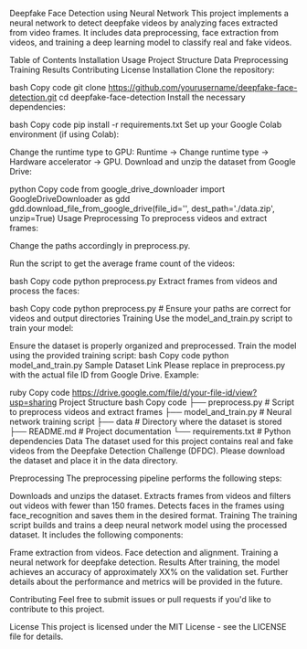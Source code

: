 Deepfake Face Detection using Neural Network
This project implements a neural network to detect deepfake videos by analyzing faces extracted from video frames. It includes data preprocessing, face extraction from videos, and training a deep learning model to classify real and fake videos.

Table of Contents
Installation
Usage
Project Structure
Data
Preprocessing
Training
Results
Contributing
License
Installation
Clone the repository:

bash
Copy code
git clone https://github.com/yourusername/deepfake-face-detection.git
cd deepfake-face-detection
Install the necessary dependencies:

bash
Copy code
pip install -r requirements.txt
Set up your Google Colab environment (if using Colab):

Change the runtime type to GPU: Runtime -> Change runtime type -> Hardware accelerator -> GPU.
Download and unzip the dataset from Google Drive:

python
Copy code
from google_drive_downloader import GoogleDriveDownloader as gdd
gdd.download_file_from_google_drive(file_id='<your-file-id>', dest_path='./data.zip', unzip=True)
Usage
Preprocessing
To preprocess videos and extract frames:

Change the paths accordingly in preprocess.py.

Run the script to get the average frame count of the videos:

bash
Copy code
python preprocess.py
Extract frames from videos and process the faces:

bash
Copy code
python preprocess.py  # Ensure your paths are correct for videos and output directories
Training
Use the model_and_train.py script to train your model:

Ensure the dataset is properly organized and preprocessed.
Train the model using the provided training script:
bash
Copy code
python model_and_train.py
Sample Dataset Link
Please replace <your-file-id> in preprocess.py with the actual file ID from Google Drive. Example:

ruby
Copy code
https://drive.google.com/file/d/your-file-id/view?usp=sharing
Project Structure
bash
Copy code
├── preprocess.py           # Script to preprocess videos and extract frames
├── model_and_train.py       # Neural network training script
├── data                    # Directory where the dataset is stored
├── README.md                # Project documentation
└── requirements.txt         # Python dependencies
Data
The dataset used for this project contains real and fake videos from the Deepfake Detection Challenge (DFDC). Please download the dataset and place it in the data directory.

Preprocessing
The preprocessing pipeline performs the following steps:

Downloads and unzips the dataset.
Extracts frames from videos and filters out videos with fewer than 150 frames.
Detects faces in the frames using face_recognition and saves them in the desired format.
Training
The training script builds and trains a deep neural network model using the processed dataset. It includes the following components:

Frame extraction from videos.
Face detection and alignment.
Training a neural network for deepfake detection.
Results
After training, the model achieves an accuracy of approximately XX% on the validation set. Further details about the performance and metrics will be provided in the future.

Contributing
Feel free to submit issues or pull requests if you'd like to contribute to this project.

License
This project is licensed under the MIT License - see the LICENSE file for details.
